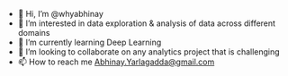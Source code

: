 - 👋 Hi, I’m @whyabhinay
- 👀 I’m interested in data exploration & analysis of data across different domains 
- 🌱 I’m currently learning Deep Learning
- 💞️ I’m looking to collaborate on any analytics project that is challenging
- 📫 How to reach me Abhinay.Yarlagadda@gmail.com

<!---
whyabhinay/whyabhinay is a ✨ special ✨ repository because its `README.md` (this file) appears on your GitHub profile.
You can click the Preview link to take a look at your changes.
--->

